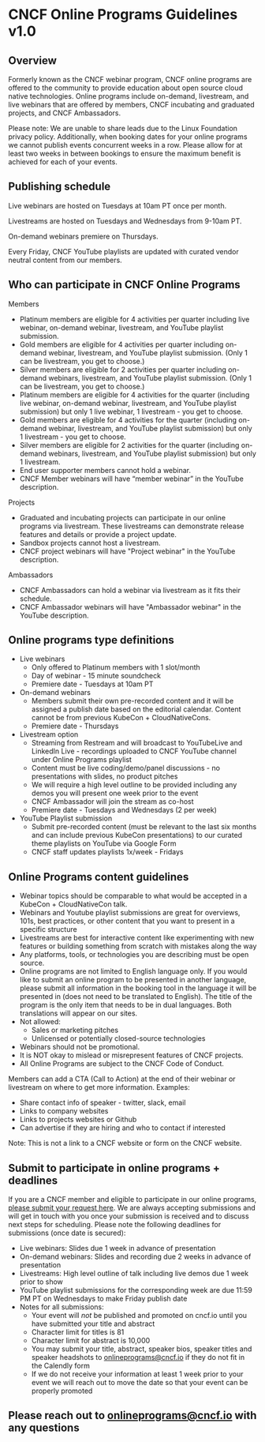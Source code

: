 # CNCF Online Programs Guidelines v1.0 #

## Overview ##

Formerly known as the CNCF webinar program, CNCF online programs are offered to the community to provide education about open source cloud native technologies. Online programs include on-demand, livestream, and live webinars that are offered by members, CNCF incubating and graduated projects, and CNCF Ambassadors.

Please note: We are unable to share leads due to the Linux Foundation privacy policy. Additionally, when booking dates for your online programs we cannot publish events concurrent weeks in a row. Please allow for at least two weeks in between bookings to ensure the maximum benefit is achieved for each of your events.

## Publishing schedule ##

Live webinars are hosted on Tuesdays at 10am PT once per month.

Livestreams are hosted on Tuesdays and Wednesdays from 9-10am PT.

On-demand webinars premiere on Thursdays.

Every Friday, CNCF YouTube playlists are updated with curated vendor neutral content from our members.

## Who can participate in CNCF Online Programs ##
 
Members 
* Platinum members are eligible for 4 activities per quarter including live webinar, on-demand webinar, livestream, and YouTube playlist submission. 
* Gold members are eligible for 4 activities per quarter including on-demand webinar, livestream, and YouTube playlist submission. (Only 1 can be livestream, you get to choose.)
* Silver members are eligible for 2 activities per quarter including on-demand webinars, livestream, and YouTube playlist submission. (Only 1 can be livestream, you get to choose.)
* Platinum members are eligible for 4 activities for the quarter (including live webinar, on-demand webinar, livestream, and YouTube playlist submission) but only 1 live webinar, 1 livestream - you get to choose.
* Gold members are eligible for 4 activities for the quarter (including on-demand webinar, livestream, and YouTube playlist submission) but only 1 livestream - you get to choose. 
* Silver members are eligible for 2 activities for the quarter (including on-demand webinars, livestream, and YouTube playlist submission) but only 1 livestream.
* End user supporter members cannot hold a webinar.
* CNCF Member webinars will have “member webinar” in the YouTube description.

Projects
* Graduated and incubating projects can participate in our online programs via livestream. These livestreams can demonstrate release features and details or provide a project update. 
* Sandbox projects cannot host a livestream.
* CNCF project webinars will have "Project webinar" in the YouTube description.

Ambassadors
* CNCF Ambassadors can hold a webinar via livestream as it fits their schedule.
* CNCF Ambassador webinars will have "Ambassador webinar" in the YouTube description.

## Online programs type definitions ##

* Live webinars
	* Only offered to Platinum members with 1 slot/month 
	* Day of webinar - 15 minute soundcheck
	* Premiere date - Tuesdays at 10am PT
* On-demand webinars
	* Members submit their own pre-recorded content and it will be assigned a publish date based on the editorial calendar. Content cannot be from previous KubeCon + CloudNativeCons.
	* Premiere date - Thursdays
* Livestream option 
	* Streaming from Restream and will broadcast to YouTubeLive and LinkedIn Live - recordings uploaded to CNCF YouTube channel under Online Programs playlist
	* Content must be live coding/demo/panel discussions - no presentations with slides, no product pitches
	* We will require a high level outline to be provided including any demos you will present one week prior to the event
	* CNCF Ambassador will join the stream as co-host
	* Premiere date - Tuesdays and Wednesdays (2 per week)
* YouTube Playlist submission
	* Submit pre-recorded content (must be relevant to the last six months and can include previous KubeCon presentations) to our curated theme playlists on YouTube via Google Form
	* CNCF staff  updates playlists 1x/week - Fridays



## Online Programs content guidelines ##
* Webinar topics should be comparable to what would be accepted in a KubeCon + CloudNativeCon talk.
* Webinars and Youtube playlist submissions are great for overviews, 101s, best practices, or other content that you want to present in a specific structure
* Livestreams are best for interactive content like experimenting with new features or building something from scratch with mistakes along the way 
* Any platforms, tools, or technologies you are describing must be open source.
* Online programs are not limited to English language only. If you would like to submit an online program to be presented in another language, please submit all information in the booking tool in the language it will be presented in (does not need to be translated to English). The title of the program is the only item that needs to be in dual languages. Both translations will appear on our sites.
* Not allowed:
	* Sales or marketing pitches
	* Unlicensed or potentially closed-source technologies
* Webinars should not be promotional.
* It is NOT okay to mislead or misrepresent features of CNCF projects.
* All Online Programs are subject to the CNCF Code of Conduct.

Members can add a CTA (Call to Action) at the end of their webinar or livestream on where to get more information. 
Examples:
* Share contact info of speaker - twitter, slack, email
* Links to company websites
* Links to projects websites or Github
* Can advertise if they are hiring and who to contact if interested

Note: This is not a link to a CNCF website or form on the CNCF website.

## Submit to participate in online programs + deadlines ##

If you are a CNCF member and eligible to participate in our online programs, [please submit your request here](https://calendly.com/cncfonlineprograms?month=2021-03&date=2021-03-10). We are always accepting submissions and will get in touch with you once your submission is received and to discuss next steps for scheduling. Please note the following deadlines for submissions (once date is secured):
* Live webinars: Slides due 1 week in advance of presentation
* On-demand webinars: Slides and recording due 2 weeks in advance of presentation
* Livestreams: High level outline of talk including live demos due 1 week prior to show
* YouTube playlist submissions for the corresponding week are due 11:59 PM PT on Wednesdays to make Friday publish date
* Notes for all submissions:
	* Your event will *not* be published and promoted on cncf.io until you have submitted your title and abstract
 	* Character limit for titles is 81
	* Character limit for abstract is 10,000
	* You may submit your title, abstract, speaker bios, speaker titles and speaker headshots to onlineprograms@cncf.io if they do not fit in the Calendly form
	* If we do not receive your information at least 1 week prior to your event we will reach out to move the date so that your event can be properly promoted


## Please reach out to onlineprograms@cncf.io with any questions ##
